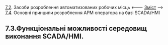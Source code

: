 [7.2](7_2.md). Засоби розроблення автоматизованих робочих місць <--- [Зміст](README.md) --> [7.4](7_4.md). Основні принципи розроблення АРМ оператора на базі SCADA/HMI

## 7.3.Функціональні можливості середовищ виконання SCADA/HMI.